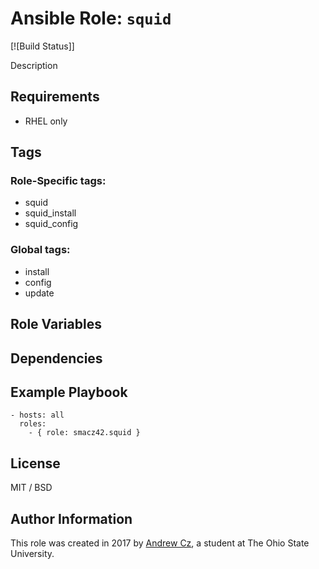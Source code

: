 # Ansible Role: `squid`

[![Build Status]]

Description

## Requirements

* RHEL only

## Tags

### Role-Specific tags:

* squid
* squid_install
* squid_config

### Global tags:

* install
* config
* update

## Role Variables


## Dependencies



## Example Playbook

    - hosts: all
      roles:
        - { role: smacz42.squid }

## License

MIT / BSD

## Author Information

This role was created in 2017 by [Andrew Cz](https://hobbithole.blue), a student at The Ohio State University.
